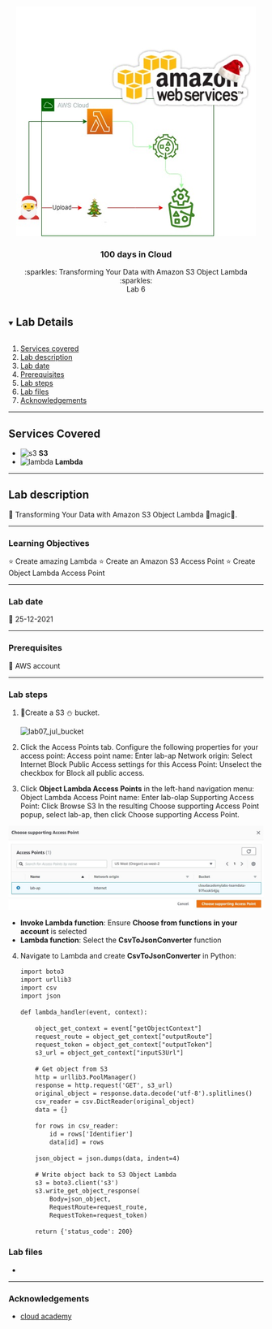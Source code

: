 <br />

<p align="center">
  <a href="img/">
    <img src="img/lab06_diagram.jpg" alt="cloudofthings" width="474" height="451">
  </a>
  <h3 align="center">100 days in Cloud</h3>
<p align="center">
  :sparkles: Transforming Your Data with Amazon S3 Object Lambda :sparkles:
    <br />
    Lab 6
    <br/>
  </p>
</p>

<details open="open">
  <summary><h2 style="display: inline-block">Lab Details</h2></summary>
  <ol>
    <li><a href="#services-covered">Services covered</a>
    <li><a href="#lab-description">Lab description</a></li>
    </li>
    <li><a href="#lab-date">Lab date</a></li>
    <li><a href="#prerequisites">Prerequisites</a></li>    
    <li><a href="#lab-steps">Lab steps</a></li>
    <li><a href="#lab-files">Lab files</a></li>
    <li><a href="#acknowledgements">Acknowledgements</a></li>
  </ol>
</details>

---

## Services Covered
* ![s3](https://github.com/CloudedThings/100-Days-in-Cloud/blob/main/images/S3.png) **S3**
* ![lambda](https://github.com/CloudedThings/100-Days-in-Cloud/blob/main/images/AWS_Lambda.png) **Lambda**

---

## Lab description

:christmas_tree: Transforming Your Data with Amazon S3 Object Lambda :star2:magic:star2:.

---

### Learning Objectives
:star: Create amazing Lambda
:star: Create an Amazon S3 Access Point
:star: Create Object Lambda Access Point

---

### Lab date
:christmas_tree: 25-12-2021

---

### Prerequisites
:christmas_tree: AWS account

---

### Lab steps
1. :santa:Create a S3 :snowman: bucket.

   ![lab07_jul_bucket](img/lab07_jul_bucket.jpg)

2. Click the Access Points tab. Configure the following properties for your access point: Access point name: Enter lab-ap Network origin: Select Internet Block Public Access settings for this Access Point: Unselect the checkbox for Block all public access.

3.  Click **Object Lambda Access Points** in the left-hand navigation menu: Object Lambda Access Point name: Enter lab-olap Supporting Access Point: Click Browse S3 In the resulting Choose supporting Access Point popup, select lab-ap, then click Choose supporting Access Point.

   ![lab06_olap](img/lab06_olap.jpg)

   - **Invoke Lambda function**: Ensure **Choose from functions in your account** is selected
   - **Lambda function**: Select the **CsvToJsonConverter** function

4. Navigate to Lambda and create **CsvToJsonConverter** in Python:

   ```
   import boto3
   import urllib3
   import csv
   import json
        
   def lambda_handler(event, context):
            
       object_get_context = event["getObjectContext"]
       request_route = object_get_context["outputRoute"]
       request_token = object_get_context["outputToken"]
       s3_url = object_get_context["inputS3Url"]
        
       # Get object from S3
       http = urllib3.PoolManager()
       response = http.request('GET', s3_url)
       original_object = response.data.decode('utf-8').splitlines()
       csv_reader = csv.DictReader(original_object)
       data = {}
        
       for rows in csv_reader:
           id = rows['Identifier']
           data[id] = rows
                
       json_object = json.dumps(data, indent=4)
        
       # Write object back to S3 Object Lambda
       s3 = boto3.client('s3')
       s3.write_get_object_response(
           Body=json_object,
           RequestRoute=request_route,
           RequestToken=request_token)
        
       return {'status_code': 200}
   ```

   


### Lab files
* 

---

### Acknowledgements
* [cloud academy](https://cloudacademy.com/lab/transforming-objects-with-s3-object-lambda/)

